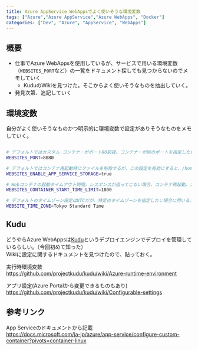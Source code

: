 ```yaml
---
title: Azure AppService WebAppsでよく使いそうな環境変数
tags: ["Azure","Azure AppService","Azure WebApps", "Docker"]
categories: ["Dev", "Azure", "AppService", "WebApps"]
---
```


## 概要

- 仕事でAzure WebAppsを使用しているが、サービスで用いる環境変数（`WEBSITES_PORT`など）の一覧をドキュメント探しても見つからないのでメモしていく
  - KuduのWikiを見つけた。そこからよく使いそうなものを抽出していく。
- 発見次第、追記していく

## 環境変数

自分がよく使いそうなものかつ明示的に環境変数で設定がありそうなものをメモしていく。

``` bash

# デフォルトではカスタム コンテナーがポート80前提。コンテナーが別のポートを指定したい場合に設定
WEBSITES_PORT=8080

# デフォルトではコンテナ再起動時にファイルを削除するが、この設定を有効にすると、/homeディレクトリへのすべての書き込みを保持する。
WEBSITES_ENABLE_APP_SERVICE_STORAGE=true

# Webコンテナの起動タイムアウト時間。レスポンスが返ってこない場合、コンテナ再起動。スタートが遅いコンテナなどは設定値を変更する。
WEBSITES_CONTAINER_START_TIME_LIMIT=1800

# デフォルトのタイムゾーン設定はUTCだが、特定のタイムゾーンを指定したい場合に用いる。
WEBSITE_TIME_ZONE=Tokyo Standard Time

```

## Kudu

どうやらAzure WebAppsは[Kudu](https://github.com/projectkudu/kudu)というデプロイエンジンでデプロイを管理しているらしい。（今回初めて知った）  
Wikiに設定に関するドキュメントを見つけたので、貼っておく。  

実行時環境変数  
https://github.com/projectkudu/kudu/wiki/Azure-runtime-environment

アプリ設定(Azure Portalから変更できるものもあり)  
https://github.com/projectkudu/kudu/wiki/Configurable-settings

## 参考リンク

App Serviceのドキュメントから記載  
https://docs.microsoft.com/ja-jp/azure/app-service/configure-custom-container?pivots=container-linux